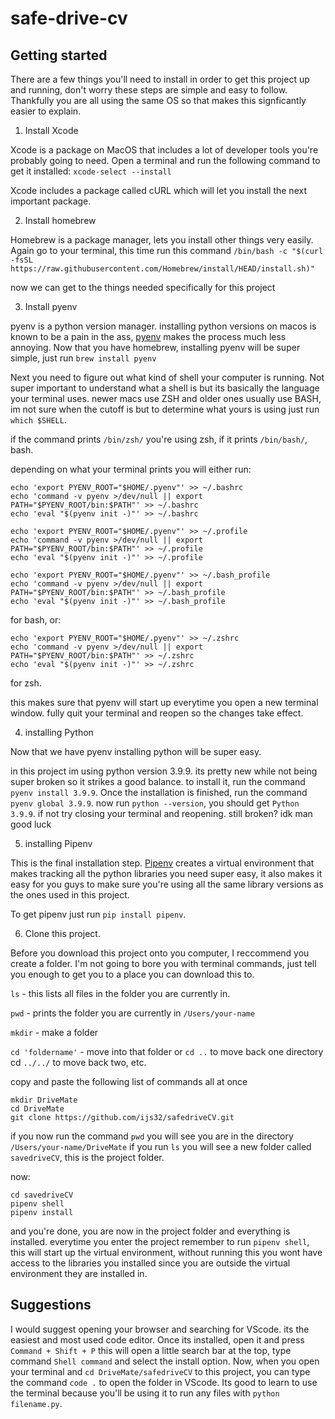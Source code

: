 # safe-drive-cv

## Getting started
There are a few things you'll need to install in order to get this project up and running, don't worry these steps are simple and easy to follow. Thankfully you are all using the same OS so that makes this signficantly easier to explain.

1. Install Xcode

Xcode is a package on MacOS that includes a lot of developer tools you're probably going to need. Open a terminal and run the following command to get it installed: `xcode-select --install`

Xcode includes a package called cURL which will let you install the next important package.

2. Install homebrew

Homebrew is a package manager, lets you install other things very easily. Again go to your terminal, this time run this command
`/bin/bash -c "$(curl -fsSL https://raw.githubusercontent.com/Homebrew/install/HEAD/install.sh)"`

now we can get to the things needed specifically for this project

3. Install pyenv

pyenv is a python version manager. installing python versions on macos is known to be a pain in the ass, [pyenv](https://github.com/pyenv/pyenv) makes the process much less annoying.
Now that you have homebrew, installing pyenv will be super simple, just run `brew install pyenv`

Next you need to figure out what kind of shell your computer is running. Not super important to understand what a shell is but its basically the language your terminal uses. newer macs use ZSH and older ones usually use BASH, im not sure when the cutoff is but to determine what yours is using just run `which $SHELL`.

if the command prints `/bin/zsh/` you're using zsh, if it prints `/bin/bash/`, bash. 

depending on what your terminal prints you will either run:
```
echo 'export PYENV_ROOT="$HOME/.pyenv"' >> ~/.bashrc
echo 'command -v pyenv >/dev/null || export PATH="$PYENV_ROOT/bin:$PATH"' >> ~/.bashrc
echo 'eval "$(pyenv init -)"' >> ~/.bashrc

echo 'export PYENV_ROOT="$HOME/.pyenv"' >> ~/.profile
echo 'command -v pyenv >/dev/null || export PATH="$PYENV_ROOT/bin:$PATH"' >> ~/.profile
echo 'eval "$(pyenv init -)"' >> ~/.profile

echo 'export PYENV_ROOT="$HOME/.pyenv"' >> ~/.bash_profile
echo 'command -v pyenv >/dev/null || export PATH="$PYENV_ROOT/bin:$PATH"' >> ~/.bash_profile
echo 'eval "$(pyenv init -)"' >> ~/.bash_profile
```
for bash, or:
```
echo 'export PYENV_ROOT="$HOME/.pyenv"' >> ~/.zshrc
echo 'command -v pyenv >/dev/null || export PATH="$PYENV_ROOT/bin:$PATH"' >> ~/.zshrc
echo 'eval "$(pyenv init -)"' >> ~/.zshrc
```
for zsh.

this makes sure that pyenv will start up everytime you open a new terminal window. fully quit your terminal and reopen so the changes take effect.

4. installing Python

Now that we have pyenv installing python will be super easy.

in this project im using python version 3.9.9. its pretty new while not being super broken so it strikes a good balance.
to install it, run the command `pyenv install 3.9.9`. Once the installation is finished, run the command `pyenv global 3.9.9`.
now run `python --version`, you should get `Python 3.9.9`. if not try closing your terminal and reopening. still broken? idk man good luck

5. installing Pipenv

This is the final installation step. [Pipenv](https://docs.pipenv.org/) creates a virtual environment that makes tracking all the python libraries you need super easy, it also makes it easy for you guys to make sure you're using all the same library versions as the ones used in this project. 

To get pipenv just run `pip install pipenv`. 

6. Clone this project. 

Before you download this project onto you computer, I reccommend you create a folder. I'm not going to bore you with terminal commands, just tell you enough to get you to a place you can download this to. 

`ls` - this lists all files in the folder you are currently in.

`pwd` - prints the folder you are currently in `/Users/your-name`

`mkdir` - make a folder

`cd 'foldername'` - move into that folder or `cd ..` to move back one directory cd `../../` to move back two, etc.

copy and paste the following list of commands all at once 
```
mkdir DriveMate
cd DriveMate
git clone https://github.com/ijs32/safedriveCV.git
```
if you now run the command `pwd` you will see you are in the directory `/Users/your-name/DriveMate`
if you run `ls` you will see a new folder called `savedriveCV`, this is the project folder.

now: 
```
cd savedriveCV
pipenv shell
pipenv install
```

and you're done, you are now in the project folder and everything is installed. everytime you enter the project remember to run `pipenv shell`, this will start up the virtual environment, without running this you wont have access to the libraries you installed since you are outside the virtual environment they are installed in.

## Suggestions

I would suggest opening your browser and searching for VScode. its the easiest and most used code editor. Once its installed, open it and press `Command + Shift + P` this will open a little search bar at the top, type command `Shell command` and select the install option. Now, when you open your terminal and `cd DriveMate/safedriveCV` to this project, you can type the command `code .` to open the folder in VScode. Its good to learn to use the terminal because you'll be using it to run any files with `python filename.py`.
